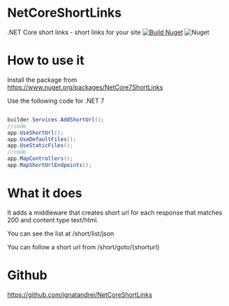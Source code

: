 
# NetCoreShortLinks

.NET Core short links -  short links for your site
[![Build Nuget](https://github.com/ignatandrei/NetCoreShortLinks/actions/workflows/dotnet.yml/badge.svg?branch=main)](https://github.com/ignatandrei/NetCoreShortLinks/actions/workflows/dotnet.yml)
![Nuget](https://img.shields.io/nuget/dt/NetCore7ShortLinks?label=NetCore7ShortLinks&style=for-the-badge)


# How to use it

Install the package from https://www.nuget.org/packages/NetCore7ShortLinks

Use the following code for .NET 7

```csharp

builder.Services.AddShortUrl();
//code
app.UseShortUrl();
app.UseDefaultFiles();
app.UseStaticFiles();
//code
app.MapControllers();
app.MapShortUrlEndpoints();

```

# What it does

It adds a middleware that creates short url for each response that matches 200 and content type text/html. 

You can see the list at /short/list/json

You can follow a short url from /short/goto/{shorturl}

# Github

https://github.com/ignatandrei/NetCoreShortLinks
